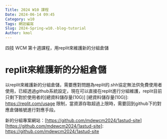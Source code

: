 ```yaml
---
Title: 2024 W10 課程
Date: 2024-06-14 09:45
Category: w10
Tags: 網誌編寫
Slug: 2024-Spring-w10.-blog-tutorial
Author: kmol
---
```


四技 WCM 第十週課程，用replit來維護新的分組倉儲

<!-- PELICAN_END_SUMMARY -->

# replit來維護新的分組倉儲
以replit來維護新的分組倉儲，需要應對問題為replit的.shh協定無法供免費使用者使用，已經透過github系統設定，現在可以直接在replit進行分組維護，replit目前只剩下對於使用者的[總資料儲存量(10G)]
[總資料儲存量(10G)]: https://replit.com/usage 限制，當資源存取超過上限時，需要回到github下的對應倉儲帳號進行對應手段。

新的分組專案網站：[https://github.com/mdewcm2024/1astud-site]
[https://github.com/mdewcm2024/1astud-site]: https://github.com/mdewcm2024/1astud-site